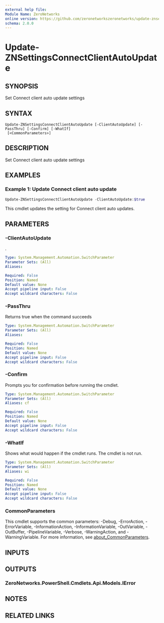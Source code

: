 ```yaml
---
external help file:
Module Name: ZeroNetworks
online version: https://github.com/zeronetworkszeronetworks/update-znsettingsconnectclientautoupdate
schema: 2.0.0
---
```


# Update-ZNSettingsConnectClientAutoUpdate

## SYNOPSIS
Set Connect client auto update settings

## SYNTAX

```
Update-ZNSettingsConnectClientAutoUpdate [-ClientAutoUpdate] [-PassThru] [-Confirm] [-WhatIf]
 [<CommonParameters>]
```

## DESCRIPTION
Set Connect client auto update settings

## EXAMPLES

### Example 1: Update Connect client auto update
```powershell
Update-ZNSettingsConnectClientAutoUpdate -ClientAutoUpdate:$true
```

This cmdlet updates the setting for Connect client auto updates.

## PARAMETERS

### -ClientAutoUpdate
.

```yaml
Type: System.Management.Automation.SwitchParameter
Parameter Sets: (All)
Aliases:

Required: False
Position: Named
Default value: None
Accept pipeline input: False
Accept wildcard characters: False
```

### -PassThru
Returns true when the command succeeds

```yaml
Type: System.Management.Automation.SwitchParameter
Parameter Sets: (All)
Aliases:

Required: False
Position: Named
Default value: None
Accept pipeline input: False
Accept wildcard characters: False
```

### -Confirm
Prompts you for confirmation before running the cmdlet.

```yaml
Type: System.Management.Automation.SwitchParameter
Parameter Sets: (All)
Aliases: cf

Required: False
Position: Named
Default value: None
Accept pipeline input: False
Accept wildcard characters: False
```

### -WhatIf
Shows what would happen if the cmdlet runs.
The cmdlet is not run.

```yaml
Type: System.Management.Automation.SwitchParameter
Parameter Sets: (All)
Aliases: wi

Required: False
Position: Named
Default value: None
Accept pipeline input: False
Accept wildcard characters: False
```

### CommonParameters
This cmdlet supports the common parameters: -Debug, -ErrorAction, -ErrorVariable, -InformationAction, -InformationVariable, -OutVariable, -OutBuffer, -PipelineVariable, -Verbose, -WarningAction, and -WarningVariable. For more information, see [about_CommonParameters](http://go.microsoft.com/fwlink/?LinkID=113216).

## INPUTS

## OUTPUTS

### ZeroNetworks.PowerShell.Cmdlets.Api.Models.IError

## NOTES

## RELATED LINKS

